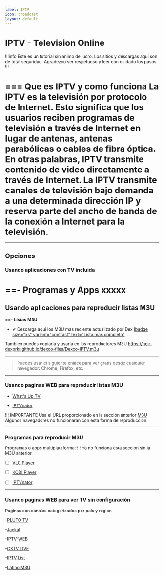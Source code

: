 ```yaml
---
label: IPTV
icon: broadcast
layout: default
---
```


# IPTV - Television Online
!!!info Este es un tutorial sin animo de lucro. Los sitios y descargas aquí son de total seguridad.
Agradezco ser respetuoso y leer con cuidado los pasos.
!!!

=== **Que es IPTV y como funciona**
La IPTV es la televisión por protocolo de Internet. Esto significa que los usuarios reciben programas de televisión a través de Internet en lugar de antenas, antenas parabólicas o cables de fibra óptica. En otras palabras, IPTV transmite contenido de video directamente a través de Internet. La IPTV transmite canales de televisión bajo demanda a una determinada dirección IP y reserva parte del ancho de banda de la conexión a Internet para la televisión.
===

---

## Opciones

### Usando aplicaciones con TV incluida

==- **Programas y Apps**
xxxxx
===

## Usando aplicaciones para reproducir listas M3U

==- **Listas M3U**
- ✔ Descarga aqui los M3U mas reciente actualizado por Dex
[!badge size="xs" variant="contrast" text="Lista mas completa"](https://noir-dexprkr.github.io/dexco-files/Dexco-IPTV.m3u)

Tambien puedes copiarla y usarla en los reproductores M3U
https://noir-dexprkr.github.io/dexco-files/Dexco-IPTV.m3u

***
>Puedes usar el siguiente enlace para ver gratis desde cualquier navegador: Chrome, Firefox, etc.


***

### Usando paginas WEB para reproducir listas M3U

- [What's Up TV](https://www.whatsuptv.app/)

- [IPTVnator](https://iptvnator.vercel.app/playlists/17g4n1o55nkj)

!!! IMPORTANTE
	Usa el URL proporcionado en la sección anterior [M3U](https://rentry.co/dexco-iptv/edit#descargar-de-listas-m3u)
	Algunos navegadores no funcionaran con esta forma de reproducción.
***
### **Programas para reproducir M3U**
Programas o apps multiplataforma: 
!!! Ya no funciona esta seccion sin la M3U anterior.

- [ ] [VLC Player](https://www.videolan.org/vlc/)

- [ ] [KODI Player](https://kodi.tv/)

- [ ] [IPTVnator](https://github.com/4gray/iptvnator/releases/)

***
### Usando paginas WEB para ver TV sin configuración
Paginas con canales categorizados por país y region

-[PLUTO TV](https://pluto.tv/)

-[Jackal](http://jackal.surge.sh/)

-[IPTV-WEB](https://dev-iptv.web.app/)

-[CXTV LIVE](https://www.cxtvlive.com/tv)

-[IPTV List](https://iptvlist.ml/)

-[Latino M3U](https://m3u.cl/)
